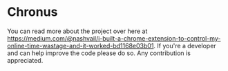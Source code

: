 # Chronus
You can read more about the project over here at https://medium.com/@nashvail/i-built-a-chrome-extension-to-control-my-online-time-wastage-and-it-worked-bd1168e03b01. 
If you're a developer and can help improve the code please do so. Any contribution is appreciated. 
